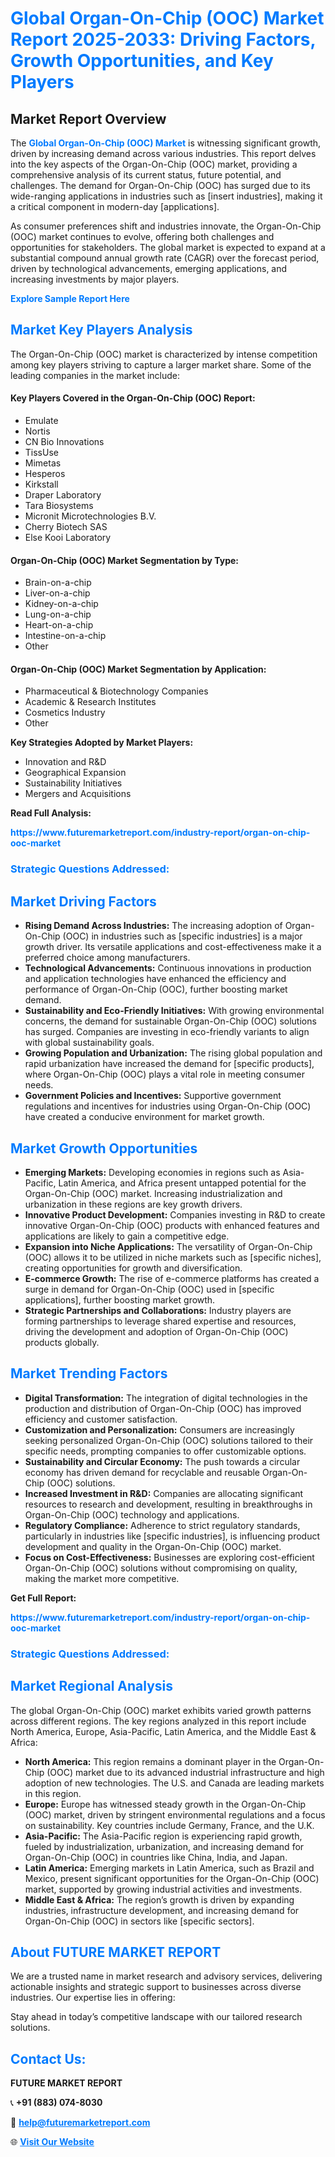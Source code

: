 <h1 style="color: #007BFF;">Global Organ-On-Chip (OOC) Market Report 2025-2033: Driving Factors, Growth Opportunities, and Key Players</h1>

<section id="overview">
<h2>Market Report Overview</h2>
<p>The <a href="https://www.futuremarketreport.com/industry-report/organ-on-chip-ooc-market" style="color: #007BFF; text-decoration: none;"><strong>Global Organ-On-Chip (OOC) Market</strong></a> is witnessing significant growth, driven by increasing demand across various industries. This report delves into the key aspects of the Organ-On-Chip (OOC) market, providing a comprehensive analysis of its current status, future potential, and challenges. The demand for Organ-On-Chip (OOC) has surged due to its wide-ranging applications in industries such as [insert industries], making it a critical component in modern-day [applications].</p>
<p>As consumer preferences shift and industries innovate, the Organ-On-Chip (OOC) market continues to evolve, offering both challenges and opportunities for stakeholders. The global market is expected to expand at a substantial compound annual growth rate (CAGR) over the forecast period, driven by technological advancements, emerging applications, and increasing investments by major players.</p>
</section>

<section id="overview">
<p><a href="https://www.futuremarketreport.com/request-sample/reportId=115733" style="color: #007BFF; text-decoration: none;"><strong>Explore Sample Report Here</strong></a></p>
</section>

<section id="key-players">
<h2 style="color: #007BFF;">Market Key Players Analysis</h2>
<p>The Organ-On-Chip (OOC) market is characterized by intense competition among key players striving to capture a larger market share. Some of the leading companies in the market include:</p>
<h4>Key Players Covered in the Organ-On-Chip (OOC) Report:</h4>
<ul><li>Emulate</li><li>Nortis</li><li>CN Bio Innovations</li><li>TissUse</li><li>Mimetas</li><li>Hesperos</li><li>Kirkstall</li><li>Draper Laboratory</li><li>Tara Biosystems</li><li>Micronit Microtechnologies B.V.</li><li>Cherry Biotech SAS</li><li>Else Kooi Laboratory</li></ul>
<h4>Organ-On-Chip (OOC) Market Segmentation by Type:</h4>
<ul><li>Brain-on-a-chip</li><li>Liver-on-a-chip</li><li>Kidney-on-a-chip</li><li>Lung-on-a-chip</li><li>Heart-on-a-chip</li><li>Intestine-on-a-chip</li><li>Other</li></ul>

<h4>Organ-On-Chip (OOC) Market Segmentation by Application:</h4>
<ul><li>Pharmaceutical &amp; Biotechnology Companies</li><li>Academic &amp; Research Institutes</li><li>Cosmetics Industry</li><li>Other</li></ul>
<p><strong>Key Strategies Adopted by Market Players:</strong></p>
<ul>
<li>Innovation and R&D</li>
<li>Geographical Expansion</li>
<li>Sustainability Initiatives</li>
<li>Mergers and Acquisitions</li>
</ul>
</section>

<section>
<p><strong>Read Full Analysis: </strong></p><a href="https://www.futuremarketreport.com/industry-report/organ-on-chip-ooc-market" style="color: #007BFF; text-decoration: none;"><strong>https://www.futuremarketreport.com/industry-report/organ-on-chip-ooc-market</strong></a>
<h3 style="color: #007BFF;">Strategic Questions Addressed:</h3>
</section>

<section id="driving-factors">
<h2 style="color: #007BFF;">Market Driving Factors</h2>
<ul>
<li><strong>Rising Demand Across Industries:</strong> The increasing adoption of Organ-On-Chip (OOC) in industries such as [specific industries] is a major growth driver. Its versatile applications and cost-effectiveness make it a preferred choice among manufacturers.</li>
<li><strong>Technological Advancements:</strong> Continuous innovations in production and application technologies have enhanced the efficiency and performance of Organ-On-Chip (OOC), further boosting market demand.</li>
<li><strong>Sustainability and Eco-Friendly Initiatives:</strong> With growing environmental concerns, the demand for sustainable Organ-On-Chip (OOC) solutions has surged. Companies are investing in eco-friendly variants to align with global sustainability goals.</li>
<li><strong>Growing Population and Urbanization:</strong> The rising global population and rapid urbanization have increased the demand for [specific products], where Organ-On-Chip (OOC) plays a vital role in meeting consumer needs.</li>
<li><strong>Government Policies and Incentives:</strong> Supportive government regulations and incentives for industries using Organ-On-Chip (OOC) have created a conducive environment for market growth.</li>
</ul>
</section>

<section id="growth-opportunities">
<h2 style="color: #007BFF;">Market Growth Opportunities</h2>
<ul>
<li><strong>Emerging Markets:</strong> Developing economies in regions such as Asia-Pacific, Latin America, and Africa present untapped potential for the Organ-On-Chip (OOC) market. Increasing industrialization and urbanization in these regions are key growth drivers.</li>
<li><strong>Innovative Product Development:</strong> Companies investing in R&D to create innovative Organ-On-Chip (OOC) products with enhanced features and applications are likely to gain a competitive edge.</li>
<li><strong>Expansion into Niche Applications:</strong> The versatility of Organ-On-Chip (OOC) allows it to be utilized in niche markets such as [specific niches], creating opportunities for growth and diversification.</li>
<li><strong>E-commerce Growth:</strong> The rise of e-commerce platforms has created a surge in demand for Organ-On-Chip (OOC) used in [specific applications], further boosting market growth.</li>
<li><strong>Strategic Partnerships and Collaborations:</strong> Industry players are forming partnerships to leverage shared expertise and resources, driving the development and adoption of Organ-On-Chip (OOC) products globally.</li>
</ul>
</section>

<section id="trending-factors">
<h2 style="color: #007BFF;">Market Trending Factors</h2>
<ul>
<li><strong>Digital Transformation:</strong> The integration of digital technologies in the production and distribution of Organ-On-Chip (OOC) has improved efficiency and customer satisfaction.</li>
<li><strong>Customization and Personalization:</strong> Consumers are increasingly seeking personalized Organ-On-Chip (OOC) solutions tailored to their specific needs, prompting companies to offer customizable options.</li>
<li><strong>Sustainability and Circular Economy:</strong> The push towards a circular economy has driven demand for recyclable and reusable Organ-On-Chip (OOC) solutions.</li>
<li><strong>Increased Investment in R&D:</strong> Companies are allocating significant resources to research and development, resulting in breakthroughs in Organ-On-Chip (OOC) technology and applications.</li>
<li><strong>Regulatory Compliance:</strong> Adherence to strict regulatory standards, particularly in industries like [specific industries], is influencing product development and quality in the Organ-On-Chip (OOC) market.</li>
<li><strong>Focus on Cost-Effectiveness:</strong> Businesses are exploring cost-efficient Organ-On-Chip (OOC) solutions without compromising on quality, making the market more competitive.</li>
</ul>
</section>

<section>
<p><strong>Get Full Report: </strong></p><a href="https://www.futuremarketreport.com/industry-report/organ-on-chip-ooc-market" style="color: #007BFF; text-decoration: none;"><strong>https://www.futuremarketreport.com/industry-report/organ-on-chip-ooc-market</strong></a>
<h3 style="color: #007BFF;">Strategic Questions Addressed:</h3>
</section>


<section id="regional-analysis">
<h2 style="color: #007BFF;">Market Regional Analysis</h2>
<p>The global Organ-On-Chip (OOC) market exhibits varied growth patterns across different regions. The key regions analyzed in this report include North America, Europe, Asia-Pacific, Latin America, and the Middle East & Africa:</p>
<ul>
<li><strong>North America:</strong> This region remains a dominant player in the Organ-On-Chip (OOC) market due to its advanced industrial infrastructure and high adoption of new technologies. The U.S. and Canada are leading markets in this region.</li>
<li><strong>Europe:</strong> Europe has witnessed steady growth in the Organ-On-Chip (OOC) market, driven by stringent environmental regulations and a focus on sustainability. Key countries include Germany, France, and the U.K.</li>
<li><strong>Asia-Pacific:</strong> The Asia-Pacific region is experiencing rapid growth, fueled by industrialization, urbanization, and increasing demand for Organ-On-Chip (OOC) in countries like China, India, and Japan.</li>
<li><strong>Latin America:</strong> Emerging markets in Latin America, such as Brazil and Mexico, present significant opportunities for the Organ-On-Chip (OOC) market, supported by growing industrial activities and investments.</li>
<li><strong>Middle East & Africa:</strong> The region’s growth is driven by expanding industries, infrastructure development, and increasing demand for Organ-On-Chip (OOC) in sectors like [specific sectors].</li>
</ul>
</section>

<footer>
<h2 style="color: #007BFF;">About FUTURE MARKET REPORT</h2>
<p>We are a trusted name in market research and advisory services, delivering actionable insights and strategic support to businesses across diverse industries. Our expertise lies in offering:</p>

<p>Stay ahead in today’s competitive landscape with our tailored research solutions.</p>

<h2 style="color: #007BFF;">Contact Us:</h2>
<p><strong>FUTURE MARKET REPORT</strong></p>
<p>📞 <strong>+91 (883) 074-8030</strong></p>
<p>📧 <strong><a href="mailto:help@futuremarketreport.com" style="color: #007BFF;">help@futuremarketreport.com</a></strong></p>
<p>🌐 <strong><a href="https://www.futuremarketreport.com/" style="color: #007BFF;">Visit Our Website</a></strong></p>
</footer>